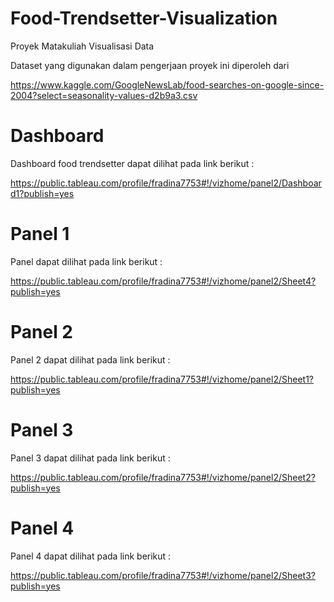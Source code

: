 # Food-Trendsetter-Visualization
Proyek Matakuliah Visualisasi Data



Dataset yang digunakan dalam pengerjaan proyek ini diperoleh dari

https://www.kaggle.com/GoogleNewsLab/food-searches-on-google-since-2004?select=seasonality-values-d2b9a3.csv

# Dashboard

Dashboard food trendsetter dapat dilihat pada link berikut :

https://public.tableau.com/profile/fradina7753#!/vizhome/panel2/Dashboard1?publish=yes

# Panel 1
Panel dapat dilihat pada link berikut : 

https://public.tableau.com/profile/fradina7753#!/vizhome/panel2/Sheet4?publish=yes

# Panel 2
Panel 2 dapat dilihat pada link berikut :

https://public.tableau.com/profile/fradina7753#!/vizhome/panel2/Sheet1?publish=yes

# Panel 3
Panel 3 dapat dilihat pada link berikut :

https://public.tableau.com/profile/fradina7753#!/vizhome/panel2/Sheet2?publish=yes

# Panel 4
Panel 4 dapat dilihat pada link berikut :

https://public.tableau.com/profile/fradina7753#!/vizhome/panel2/Sheet3?publish=yes
